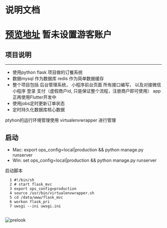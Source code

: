 说明文档
===============
[预览地址](https://m.zhangbowen.club/)
暂未设置游客账户
===============
## 项目说明
-----
+ 使用python flask 项目做的订餐系统
+ 数据mysql 作为数据库 redis 作为简单数据缓存
+ 整个项目包括 后台管理系统， 小程序前台页面   所有接口编写， 以及对接微信小程序 登录 支付（虚假商户id, 只是保证整个流程，注册商户即可使用） app 正再使用Flutter开发中
+ 使用jobs定时更新订单状态
+ 定时持久化数据库核心数据

ptyhon的运行环境管理使用 virtualenvwrapper 进行管理


## 启动
* Mac: export ops_config=local|production && python manage.py runserver
* Win: set ops_config=local|production  && python manage.py runserver

启动脚本
```
  1 #!/bin/sh
  2 # start flask_mvc
  3 export ops_config=production
  4 source /usr/bin/virtualenvwrapper.sh
  5 cd /data/www/flask_mvc
  6 workon flask_pri
  7 uwsgi --ini uwsgi.ini
```

##


![prelook](https://m.zhangbowen.club/static/upload/20190804/6ce6fb91993b492ea2f8e57eb36d3123.png "prelook")

